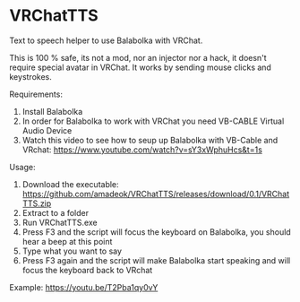 # VRChatTTS
Text to speech helper to use Balabolka with VRChat.

This is 100 % safe, its not a mod, nor an injector nor a hack, it doesn't require special avatar in VRChat. It works by sending mouse clicks and keystrokes.

Requirements:
1) Install Balabolka
2) In order for Balabolka to work with VRChat you need VB-CABLE Virtual Audio Device
3) Watch this video to see how to seup up Balabolka with VB-Cable and VRchat: https://www.youtube.com/watch?v=sY3xWphuHcs&t=1s

Usage:
1. Download the executable: https://github.com/amadeok/VRChatTTS/releases/download/0.1/VRChatTTS.zip
2. Extract to a folder
3. Run VRChatTTS.exe
4. Press F3 and the script will focus the keyboard on Balabolka, you should hear a beep at this point
5. Type what you want to say
6. Press F3 again and the script will make Balabolka start speaking and will focus the keyboard back to VRchat

Example:
https://youtu.be/T2Pba1qy0vY
